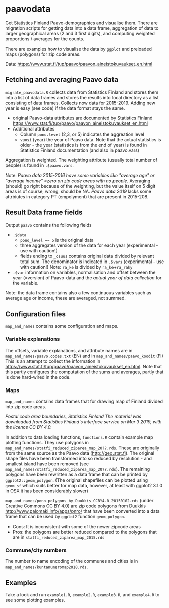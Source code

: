 # paavodata

Get Statistics Finland Paavo-demographics and visualise them. There are migration scripts for getting data into a data frame, aggregation of data to larger geographical areas (2 and 3 first digits), and computing weighted proportions / averages for the counts.  

There are examples how to visualise the data by `ggplot` and preloaded maps (polygons) for zip code areas.

Data: https://www.stat.fi/tup/paavo/paavon_aineistokuvaukset_en.html

## Fetching and averaging Paavo data

`migrate_paavodata.R` collects data from Statistics Finland and stores them into a list of data frames and stores the results into local directory as a list consisting of data frames. Collects now data for 2015-2019. Adding new year is easy (see code) if the data format stays the same. 

  - original Paavo-data attributes are documented by Statistics Finland https://www.stat.fi/tup/paavo/paavon_aineistokuvaukset_en.html
  - Additional attributes
    - Column `pono.level` (2,3, or 5) indicates the aggreation level
    -  `vuosi` (year) the year of Paavo data. Note that the actual statistics is older - the year (statistics is from the end of year) is found in Statistics Finland documentation (and also in paavo.vars)

Aggregation is weighted. The weighting attribute (usually total number of people) is found in `.$paavo.vars`.

Note: *Paavo data 2015-2016 have some variables like "average age" or "average income" =zero on zip code areas with no people.* Averaging (should) go right because of the weighting, but the value itself on 5 digit areas is of course, wrong, should be NA. *Paavo data 2019* lacks some attrbiutes in category PT (empolyment) that are present in 2015-208.

## Result Data frame fields

Output `paavo` contains the following fields
 - `.$data`
   - `pono_level == 5` is the original data
   - three aggregates version of the data for each year (experimental - use with caution!)
   - fields ending to `_osuus` contains original data divided by relevant total sum. The denominator is indicated in `.$vars` (experimental - use with caution!)
 Note: `ra_ke` is divided by `ra_ke`+`ra_raky`
 - `.$var` information on variables, normalisation and offset between the year (=version) of Paavo-data and the *actual year of data collection* for the variable.

Note: the data frame contains also a few continuous variables such as average age or income, these are averaged, not summed.

## Configuration files 

`map_and_names` contains some configuration and maps. 

### Variable explanations

The offsets, variable explanations, and attribute names are in `map_and_names/paavo.codes.txt` (EN) and in `map_and_names/paavo_koodit` (FI) This is an attempt to collect the information in https://www.stat.fi/tup/paavo/paavon_aineistokuvaukset_en.html. Note that this partly configures the computation of the sums and averages, partly that is done hard-wired in the code. 

### Maps

`map_and_names` contains data frames that for drawing map of Finland divided into zip code areas.

*Postal code area boundaries, Statistics Finland The material was downloaded from Statistics Finland's interface service on Mar 3 2019, with the licence CC BY 4.0.*

In addition to data loading functions, `functions.R` contain example map plotting functions. They use polygons in `map_and_names/statfi_reduced_ziparea_map_20??.rds`. These are originally from the same source as the Paavo data (http://geo.stat.fi). The original shape files have been transformed into so reduced by resolution - and smallest island have been removed (see `map_and_names/statfi_reduced_ziparea_map_20??.rds`). The remaining polygons have been rewritten as a data frame that can be printed by `ggplot2::geom_polygon`. (The original shapefiles can be plotted using `geom_sf` which suits better for map data, however, at least with ggplot2 3.1.0 in OSX it has been considerably slower) 

`map_and_names/pono_polygons_by_Duukkis_CCBY4.0_20150102.rds` (under Creative Commons CC BY 4.0) are zip code polygons from Duukkis http://www.palomaki.info/apps/pnro/ that have been converted into a data frame that can be used by `ggplot2` function `geom_polygon`. 
  - Cons: It is inconsistent with some of the newer zipcode areas
  - Pros: the polygons are better reduced compared to the polygons that are in `statfi_reduced_ziparea_map_2015.rds`
  
### Commune/city numbers 

The number to name encoding of the communes and cities is in `map_and_names/kuntanumeromap2018.rds`.

## Examples

Take a look and run `example1.R`, `example2.R`, `example3.R`, and `example4.R` to see some plotting examples.
  


